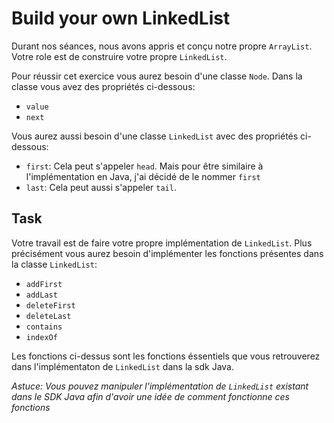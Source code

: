 # Build your own LinkedList
Durant nos séances, nous avons appris et conçu notre propre `ArrayList`.
Votre role est de construire votre propre `LinkedList`.

Pour réussir cet exercice vous aurez besoin d'une classe `Node`. Dans la classe vous avez des propriétés ci-dessous:
- `value`
- `next`

Vous aurez aussi besoin d'une classe `LinkedList` avec des propriétés ci-dessous:
- `first`: Cela peut s'appeler `head`. Mais pour être similaire à l'implémentation en Java, j'ai décidé de le nommer `first`
- `last`: Cela peut aussi s'appeler `tail`.

## Task
Votre travail est de faire votre propre implémentation de `LinkedList`. Plus précisément vous aurez besoin d'implémenter les fonctions présentes dans la classe `LinkedList`:
- `addFirst`
- `addLast`
- `deleteFirst`
- `deleteLast`
- `contains`
- `indexOf`

Les fonctions ci-dessus sont les fonctions éssentiels que vous retrouverez dans l'implémentaton de `LinkedList` dans la sdk Java.

*Astuce: Vous pouvez manipuler l'implémentation de `LinkedList` existant dans le SDK Java afin d'avoir une idée de comment fonctionne ces fonctions*
